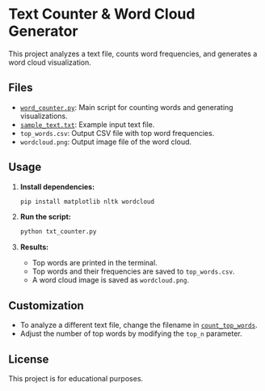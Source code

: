 # Text Counter & Word Cloud Generator

This project analyzes a text file, counts word frequencies, and generates a word cloud visualization.

## Files

- [`word_counter.py`](c:/Users/anoop/OneDrive/Desktop/py/txt_counter.py): Main script for counting words and generating visualizations.
- [`sample_text.txt`](c:/Users/anoop/OneDrive/Desktop/py/sample_text.txt): Example input text file.
- `top_words.csv`: Output CSV file with top word frequencies.
- `wordcloud.png`: Output image file of the word cloud.

## Usage

1. **Install dependencies:**

   ```sh
   pip install matplotlib nltk wordcloud
   ```

2. **Run the script:**

   ```sh
   python txt_counter.py
   ```

3. **Results:**
   - Top words are printed in the terminal.
   - Top words and their frequencies are saved to `top_words.csv`.
   - A word cloud image is saved as `wordcloud.png`.

## Customization

- To analyze a different text file, change the filename in [`count_top_words`](c:/Users/anoop/OneDrive/Desktop/py/txt_counter.py).
- Adjust the number of top words by modifying the `top_n` parameter.

## License

This project is for educational purposes.
